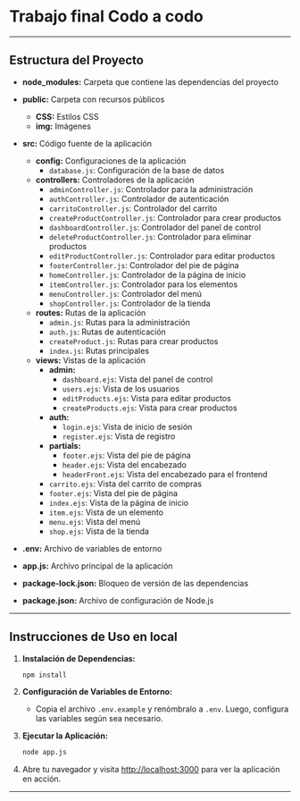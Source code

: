# Trabajo final Codo a codo

---

## Estructura del Proyecto

- **node_modules:** Carpeta que contiene las dependencias del proyecto
- **public:** Carpeta con recursos públicos
  - **CSS:** Estilos CSS
  - **img:** Imágenes

- **src:** Código fuente de la aplicación
  - **config:** Configuraciones de la aplicación
    - `database.js`: Configuración de la base de datos
  - **controllers:** Controladores de la aplicación
    - `adminController.js`: Controlador para la administración
    - `authController.js`: Controlador de autenticación
    - `carritoController.js`: Controlador del carrito
    - `createProductController.js`: Controlador para crear productos
    - `dashboardController.js`: Controlador del panel de control
    - `deleteProductController.js`: Controlador para eliminar productos
    - `editProductController.js`: Controlador para editar productos
    - `footerController.js`: Controlador del pie de página
    - `homeController.js`: Controlador de la página de inicio
    - `itemController.js`: Controlador para los elementos
    - `menuController.js`: Controlador del menú
    - `shopController.js`: Controlador de la tienda
  - **routes:** Rutas de la aplicación
    - `admin.js`: Rutas para la administración
    - `auth.js`: Rutas de autenticación
    - `createProduct.js`: Rutas para crear productos
    - `index.js`: Rutas principales
  - **views:** Vistas de la aplicación
    - **admin:**
      - `dashboard.ejs`: Vista del panel de control
      - `users.ejs`: Vista de los usuarios
      - `editProducts.ejs`: Vista para editar productos
      - `createProducts.ejs`: Vista para crear productos
    - **auth:**
      - `login.ejs`: Vista de inicio de sesión
      - `register.ejs`: Vista de registro
    - **partials:**
      - `footer.ejs`: Vista del pie de página
      - `header.ejs`: Vista del encabezado
      - `headerFront.ejs`: Vista del encabezado para el frontend
    - `carrito.ejs`: Vista del carrito de compras
    - `footer.ejs`: Vista del pie de página
    - `index.ejs`: Vista de la página de inicio
    - `item.ejs`: Vista de un elemento
    - `menu.ejs`: Vista del menú
    - `shop.ejs`: Vista de la tienda

- **.env:** Archivo de variables de entorno
- **app.js:** Archivo principal de la aplicación
- **package-lock.json:** Bloqueo de versión de las dependencias
- **package.json:** Archivo de configuración de Node.js

---

## Instrucciones de Uso en local

1. **Instalación de Dependencias:**
    ```bash
    npm install
    ```

2. **Configuración de Variables de Entorno:**
   - Copia el archivo `.env.example` y renómbralo a `.env`. Luego, configura las variables según sea necesario.

3. **Ejecutar la Aplicación:**
    ```bash
    node app.js
    ```

4. Abre tu navegador y visita [http://localhost:3000](http://localhost:3000) para ver la aplicación en acción.

---

